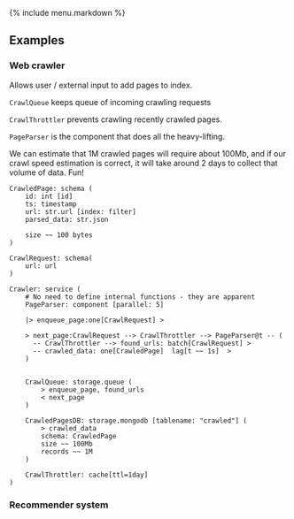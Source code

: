 {% include menu.markdown %}

## Examples

### Web crawler

Allows user / external input to add pages to index.

`CrawlQueue` keeps queue of incoming crawling requests

`CrawlThrottler` prevents crawling recently crawled pages.

`PageParser` is the component that does all the heavy-lifting. 

We can estimate that 1M crawled pages will require about 100Mb, and if our crawl speed estimation is correct,
it will take around 2 days to collect that volume of data. Fun!

```
CrawledPage: schema (
    id: int [id]
    ts: timestamp
    url: str.url [index: filter]
    parsed_data: str.json
    
    size ~~ 100 bytes
)

CrawlRequest: schema(
    url: url
)

Сrawler: service (
    # No need to define internal functions - they are apparent
    PageParser: component [parallel: 5]
    
    |> enqueue_page:one[CrawlRequest] >
    
    > next_page:CrawlRequest --> CrawlThrottler --> PageParser@t -- (
      -- CrawlThrottler --> found_urls: batch[CrawlRequest] > 
      -- crawled_data: one[CrawledPage]  lag[t ~~ 1s]  >
    )
    
    
    CrawlQueue: storage.queue (
        > enqueue_page, found_urls
        < next_page
    )
    
    CrawledPagesDB: storage.mongodb [tablename: "crawled"] (
        > crawled_data
        schema: CrawledPage
        size ~~ 100Mb
        records ~~ 1M
    )
    
    CrawlThrottler: cache[ttl=1day]
)
```


### Recommender system

